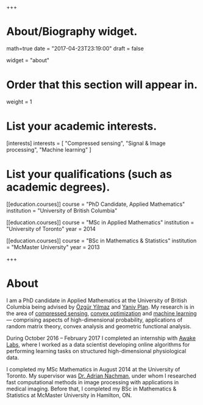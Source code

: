 +++
# About/Biography widget.
math=true
date = "2017-04-23T23:19:00"
draft = false

widget = "about"

# Order that this section will appear in.
weight = 1

# List your academic interests.
[interests]
  interests = [
    "Compressed sensing",
    "Signal & Image processing",
    "Machine learning"
  ]

# List your qualifications (such as academic degrees).
[[education.courses]]
  course = "PhD Candidate, Applied Mathematics"
  institution = "University of British Columbia"

[[education.courses]]
  course = "MSc in Applied Mathematics"
  institution = "University of Toronto"
  year = 2014

[[education.courses]]
  course = "BSc in Mathematics & Statistics"
  institution = "McMaster University"
  year = 2013
 
+++

# About

I am a PhD candidate in Applied Mathematics at the University of
British Columbia being advised by
[Özgür Yilmaz](http://www.math.ubc.ca/~oyilmaz/) and
[Yaniv Plan](http://www.yanivplan.com/). My research is in the area of
[compressed sensing](https://en.wikipedia.org/wiki/Compressed_sensing),
[convex optimization](https://en.wikipedia.org/wiki/Convex_optimization) and
[machine learning](https://en.wikipedia.org/wiki/Machine_learning) &mdash;
comprising aspects of high-dimensional probability, applications of random
matrix theory, convex analysis and geometric functional analysis.

During October 2016 &ndash; February 2017 I completed an internship with
[Awake Labs](http://www.awakelabs.com/), where I worked as a data scientist
developing online algorithms for performing learning tasks on structured
high-dimensional physiological data.

I completed my MSc Mathematics in August 2014 at the University of Toronto. My
supervisor was
[Dr. Adrian Nachman](https://www.ece.utoronto.ca/people/nachman-a/), under whom
I researched fast computational methods in image processing with applications
in medical imaging. Before that, I completed my BSc in Mathematics & Statistics
at McMaster University in Hamilton, ON.
